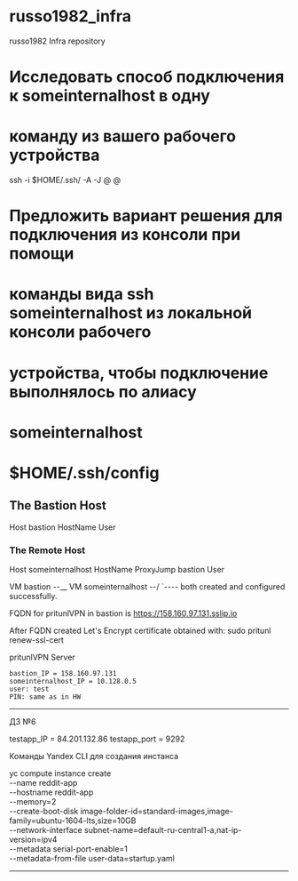 # russo1982_infra
russo1982 Infra repository

# Исследовать способ подключения к someinternalhost в одну
# команду из вашего рабочего устройства

 ssh -i $HOME/.ssh/<private-key> -A -J <user>@<bastion> <user>@<someinternalhost>


# Предложить вариант решения для подключения из консоли при помощи
# команды вида ssh someinternalhost из локальной консоли рабочего
# устройства, чтобы подключение выполнялось по алиасу
# someinternalhost

#  $HOME/.ssh/config
## The Bastion Host
 Host bastion
        HostName <bastion IP>
        User <user>

### The Remote Host
 Host someinternalhost
        HostName <host IP>
        ProxyJump bastion
        User <user>


VM bastion          --\__
VM someinternalhost --/  `---- both created and configured successfully.

FQDN for pritunlVPN in bastion is   https://158.160.97.131.sslip.io

After FQDN created Let's Encrypt certificate obtained with:  sudo pritunl renew-ssl-cert

pritunlVPN Server

	bastion_IP = 158.160.97.131
	someinternalhost_IP = 10.128.0.5
	user: test
	PIN: same as in HW
-----------------------------------------------------------------------------------------------------
ДЗ №6

testapp_IP = 84.201.132.86
testapp_port = 9292

Команды Yandex CLI для создания инстанса

yc compute instance create \
  --name reddit-app \
  --hostname reddit-app \
  --memory=2 \
  --create-boot-disk image-folder-id=standard-images,image-family=ubuntu-1604-lts,size=10GB \
  --network-interface subnet-name=default-ru-central1-a,nat-ip-version=ipv4 \
  --metadata serial-port-enable=1 \
  --metadata-from-file user-data=startup.yaml

-------------------------------------------------------------------------------------------------------



